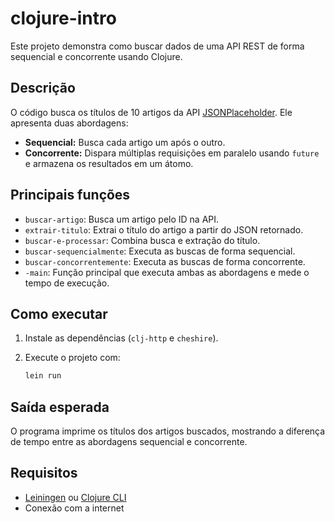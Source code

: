 # clojure-intro

Este projeto demonstra como buscar dados de uma API REST de forma sequencial e concorrente usando Clojure.

## Descrição

O código busca os títulos de 10 artigos da API [JSONPlaceholder](https://jsonplaceholder.typicode.com/posts/). Ele apresenta duas abordagens:

- **Sequencial:** Busca cada artigo um após o outro.
- **Concorrente:** Dispara múltiplas requisições em paralelo usando `future` e armazena os resultados em um átomo.

## Principais funções

- `buscar-artigo`: Busca um artigo pelo ID na API.
- `extrair-titulo`: Extrai o título do artigo a partir do JSON retornado.
- `buscar-e-processar`: Combina busca e extração do título.
- `buscar-sequencialmente`: Executa as buscas de forma sequencial.
- `buscar-concorrentemente`: Executa as buscas de forma concorrente.
- `-main`: Função principal que executa ambas as abordagens e mede o tempo de execução.

## Como executar

1. Instale as dependências (`clj-http` e `cheshire`).
2. Execute o projeto com:

    ```bash
    lein run
    ```

## Saída esperada

O programa imprime os títulos dos artigos buscados, mostrando a diferença de tempo entre as abordagens sequencial e concorrente.

## Requisitos

- [Leiningen](https://leiningen.org/) ou [Clojure CLI](https://clojure.org/guides/getting_started)
- Conexão com a internet